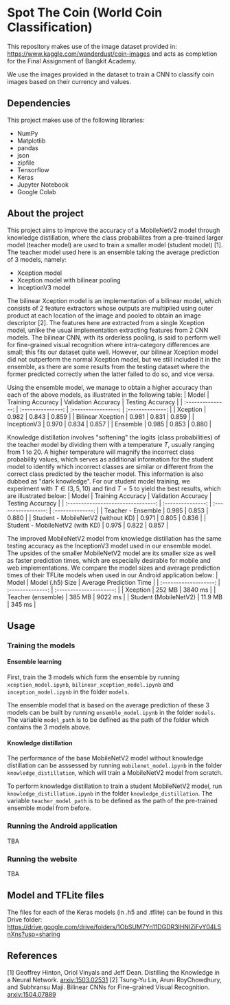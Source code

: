 # Spot The Coin (World Coin Classification)

This repository makes use of the image dataset provided in: https://www.kaggle.com/wanderdust/coin-images and acts as completion for the Final Assignment of Bangkit Academy.

We use the images provided in the dataset to train a CNN to classify coin images based on their currency and values.

## Dependencies
This project makes use of the following libraries:
* NumPy
* Matplotlib
* pandas
* json
* zipfile
* Tensorflow
* Keras
* Jupyter Notebook
* Google Colab

## About the project
This project aims to improve the accuracy of a MobileNetV2 model through knowledge distillation, where the class probabilites from a pre-trained larger model (teacher model) are used to train a smaller model (student model) [1]. The teacher model used here is an ensemble taking the average prediction of 3 models, namely:
* Xception model
* Xception model with bilinear pooling
* InceptionV3 model

The bilinear Xception model is an implementation of a bilinear model, which consists of 2 feature extractors whose outputs are multiplied using outer product at each location of the image and pooled to obtain an image descriptor [2]. The features here are extracted from a single Xception model, unlike the usual implementation extracting features from 2 CNN models. The bilinear CNN, with its orderless pooling, is said to perform well for fine-grained visual recognition where intra-category differences are small; this fits our dataset quite well. However, our bilinear Xception model did not outperform the normal Xception model, but we still included it in the ensemble, as there are some results from the testing dataset where the former predicted correctly when the latter failed to do so, and vice versa.

Using the ensemble model, we manage to obtain a higher accuracy than each of the above models, as illustrated in the following table:
| Model             | Training Accuracy | Validation Accuracy | Testing Accuracy |
| :---------------: | :---------------: | :-----------------: | :--------------: |
| Xception          | 0.982             | 0.843               | 0.859            |
| Bilinear Xception | 0.981             | 0.831               | 0.859            |
| InceptionV3       | 0.970             | 0.834               | 0.857            |
| Ensemble          | 0.985             | 0.853               | 0.880            |

Knowledge distillation involves "softening" the logits (class probabilities) of the teacher model by dividing them with a temperature $T$, usually ranging from 1 to 20. A higher temperature will magnify the incorrect class probability values, which serves as additional information for the student model to identify which incorrect classes are similar or different from the correct class predicted by the teacher model. This information is also dubbed as "dark knowledge". For our student model training, we experiment with $T \in (3, 5, 10)$ and find $T = 5$ to yield the best results, which are illustrated below:
| Model                              | Training Accuracy | Validation Accuracy | Testing Accuracy |
| :--------------------------------: | :---------------: | :-----------------: | :--------------: |
| Teacher - Ensemble                 | 0.985             | 0.853               | 0.880            |
| Student - MobileNetV2 (without KD) | 0.971             | 0.805               | 0.836            |
| Student - MobileNetV2 (with KD)    | 0.975             | 0.822               | 0.857            |

The improved MobileNetV2 model from knowledge distillation has the same testing accuracy as the InceptionV3 model used in our ensemble model. The upsides of the smaller MobileNetV2 model are its smaller size as well as faster prediction times, which are especially desirable for mobile and web implementations.  We compare the model sizes and average prediction times of their TFLite models when used in our Android application below:
| Model                 | Model (.h5) Size | Average Prediction Time |
| :-------------------: | :--------------: | :---------------------: |
| Xception              | 252 MB           | 3840 ms                 |
| Teacher (ensemble)    | 385 MB           | 9022 ms                 |
| Student (MobileNetV2) | 11.9 MB          | 345 ms                  |

## Usage
### Training the models
#### Ensemble learning
First, train the 3 models which form the ensemble by running `xception_model.ipynb`, `bilinear_xception_model.ipynb` and `inception_model.ipynb` in the folder `models`.

The ensemble model that is based on the average prediction of these 3 models can be built by running `ensemble_model.ipynb` in the folder `models`. The variable `model_path` is to be defined as the path of the folder which contains the 3 models above.

#### Knowledge distillation
The performance of the base MobileNetV2 model without knowledge distillation can be asssessed by running `mobilenet_model.ipynb` in the folder `knowledge_distillation`, which will train a MobileNetV2 model from scratch.

To perform knowledge distillation to train a student MobileNetV2 model, run `knowledge_distillation.ipynb` in the folder `knowledge_distillation`. The variable `teacher_model_path` is to be defined as the path of the pre-trained ensemble model from before.

### Running the Android application
TBA

### Running the website
TBA

## Model and TFLite files
The files for each of the Keras models (in .h5 and .tflite) can be found in this Drive folder:
https://drive.google.com/drive/folders/1ObSUM7Yn11DGDR3IHNIZiFvY04LSnXns?usp=sharing

## References
[1] Geoffrey Hinton, Oriol Vinyals and Jeff Dean. Distilling the Knowledge in a Neural Network. [arxiv:1503.02531](https://arxiv.org/abs/1503.02531)
[2] Tsung-Yu Lin, Aruni RoyChowdhury, and Subhransu Maji. Bilinear CNNs for Fine-grained Visual Recognition. [arxiv:1504.07889](https://arxiv.org/abs/1504.07889)